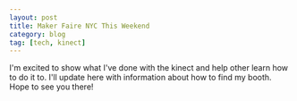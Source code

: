 ```yaml
---
layout: post
title: Maker Faire NYC This Weekend
category: blog
tag: [tech, kinect]
---
```

I'm excited to show what I've done with the kinect and help other learn how to do it to. I'll update here with information about how to find my booth. Hope to see you there!